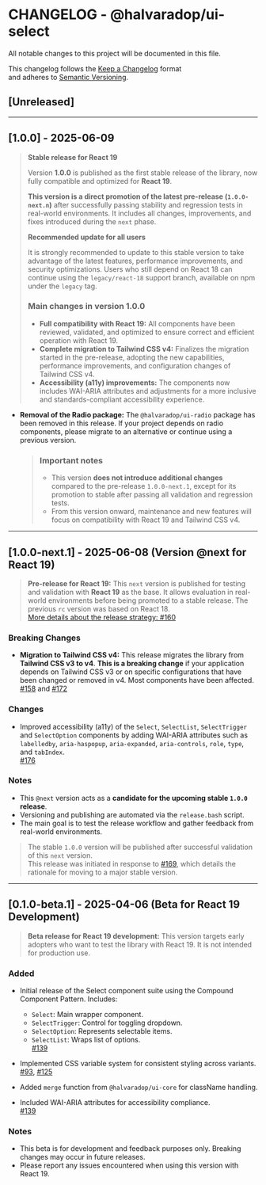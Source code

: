 # CHANGELOG - @halvaradop/ui-select

All notable changes to this project will be documented in this file.

This changelog follows the [Keep a Changelog](https://keepachangelog.com/en/1.1.0/) format  
and adheres to [Semantic Versioning](https://semver.org/spec/v2.0.0.html).

## [Unreleased]

---

## [1.0.0] - 2025-06-09

> **Stable release for React 19**
>
> Version **1.0.0** is published as the first stable release of the library, now fully compatible and optimized for **React 19**.
>
> **This version is a direct promotion of the latest pre-release (`1.0.0-next.n`)** after successfully passing stability and regression tests in real-world environments. It includes all changes, improvements, and fixes introduced during the `next` phase.
>
> **Recommended update for all users**
>
> It is strongly recommended to update to this stable version to take advantage of the latest features, performance improvements, and security optimizations. Users who still depend on React 18 can continue using the `legacy/react-18` support branch, available on npm under the `legacy` tag.
>
> ### Main changes in version 1.0.0
>
> - **Full compatibility with React 19:** All components have been reviewed, validated, and optimized to ensure correct and efficient operation with React 19.
> - **Complete migration to Tailwind CSS v4:** Finalizes the migration started in the pre-release, adopting the new capabilities, performance improvements, and configuration changes of Tailwind CSS v4.
> - **Accessibility (a11y) improvements:** The components now includes WAI-ARIA attributes and adjustments for a more inclusive and standards-compliant accessibility experience.

- **Removal of the Radio package:** The `@halvaradop/ui-radio` package has been removed in this release. If your project depends on radio components, please migrate to an alternative or continue using a previous version.
  > ### Important notes
  >
  > - This version **does not introduce additional changes** compared to the pre-release `1.0.0-next.1`, except for its promotion to stable after passing all validation and regression tests.
  > - From this version onward, maintenance and new features will focus on compatibility with React 19 and Tailwind CSS v4.

---

## [1.0.0-next.1] - 2025-06-08 (Version @next for React 19)

> **Pre-release for React 19:** This `next` version is published for testing and validation with **React 19** as the base. It allows evaluation in real-world environments before being promoted to a stable release. The previous `rc` version was based on React 18.  
> [More details about the release strategy: #160](https://github.com/halvaradop/ui/pull/160)

### Breaking Changes

- **Migration to Tailwind CSS v4:** This release migrates the library from **Tailwind CSS v3 to v4**. **This is a breaking change** if your application depends on Tailwind CSS v3 or on specific configurations that have been changed or removed in v4. Most components have been affected. [#158](https://github.com/halvaradop/ui/pull/158) and [#172](https://github.com/halvaradop/ui/pull/172)

### Changes

- Improved accessibility (a11y) of the `Select`, `SelectList`, `SelectTrigger` and `SelectOption` components by adding WAI-ARIA attributes such as `labelledby`, `aria-haspopup`, `aria-expanded`, `aria-controls`, `role`, `type`, and `tabIndex`.  
  [#176](https://github.com/halvaradop/ui/pull/176)

### Notes

- This `@next` version acts as a **candidate for the upcoming stable `1.0.0` release**.
- Versioning and publishing are automated via the `release.bash` script.
- The main goal is to test the release workflow and gather feedback from real-world environments.

> The stable `1.0.0` version will be published after successful validation of this `next` version.  
> This release was initiated in response to [#169](https://github.com/halvaradop/ui/issues/169), which details the rationale for moving to a major stable version.

---

## [0.1.0-beta.1] - 2025-04-06 (Beta for React 19 Development)

> **Beta release for React 19 development:** This version targets early adopters who want to test the library with React 19. It is not intended for production use.

### Added

- Initial release of the Select component suite using the Compound Component Pattern. Includes:

  - `Select`: Main wrapper component.
  - `SelectTrigger`: Control for toggling dropdown.
  - `SelectOption`: Represents selectable items.
  - `SelectList`: Wraps list of options.  
    [#139](https://github.com/halvaradop/ui/pull/139)

- Implemented CSS variable system for consistent styling across variants.  
  [#93](https://github.com/halvaradop/ui/pull/93), [#125](https://github.com/halvaradop/ui/pull/125)

- Added `merge` function from `@halvaradop/ui-core` for className handling.

- Included WAI-ARIA attributes for accessibility compliance.  
  [#139](https://github.com/halvaradop/ui/pull/139)

### Notes

- This beta is for development and feedback purposes only. Breaking changes may occur in future releases.
- Please report any issues encountered when using this version with React 19.
